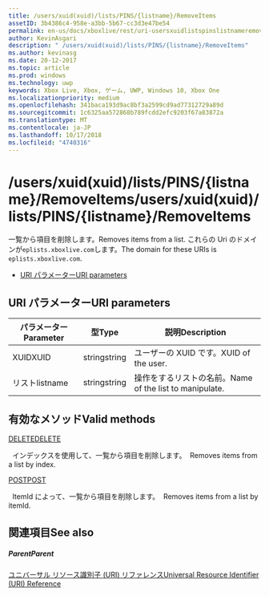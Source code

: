 ```yaml
---
title: /users/xuid(xuid)/lists/PINS/{listname}/RemoveItems
assetID: 3b4386c4-958e-a3bb-5b67-cc3d3e47be54
permalink: en-us/docs/xboxlive/rest/uri-usersxuidlistspinslistnameremoveitems.html
author: KevinAsgari
description: " /users/xuid(xuid)/lists/PINS/{listname}/RemoveItems"
ms.author: kevinasg
ms.date: 20-12-2017
ms.topic: article
ms.prod: windows
ms.technology: uwp
keywords: Xbox Live, Xbox, ゲーム, UWP, Windows 10, Xbox One
ms.localizationpriority: medium
ms.openlocfilehash: 341baca193d9ac8bf3a2599cd9ad77312729a89d
ms.sourcegitcommit: 1c6325aa572868b789fcdd2efc9203f67a83872a
ms.translationtype: MT
ms.contentlocale: ja-JP
ms.lasthandoff: 10/17/2018
ms.locfileid: "4740316"
---
```

# <a name="usersxuidxuidlistspinslistnameremoveitems"></a><span data-ttu-id="510d2-104">/users/xuid(xuid)/lists/PINS/{listname}/RemoveItems</span><span class="sxs-lookup"><span data-stu-id="510d2-104">/users/xuid(xuid)/lists/PINS/{listname}/RemoveItems</span></span>
<span data-ttu-id="510d2-105">一覧から項目を削除します。</span><span class="sxs-lookup"><span data-stu-id="510d2-105">Removes items from a list.</span></span> <span data-ttu-id="510d2-106">これらの Uri のドメインが`eplists.xboxlive.com`します。</span><span class="sxs-lookup"><span data-stu-id="510d2-106">The domain for these URIs is `eplists.xboxlive.com`.</span></span>
 
  * [<span data-ttu-id="510d2-107">URI パラメーター</span><span class="sxs-lookup"><span data-stu-id="510d2-107">URI parameters</span></span>](#ID4EV)
 
<a id="ID4EV"></a>

 
## <a name="uri-parameters"></a><span data-ttu-id="510d2-108">URI パラメーター</span><span class="sxs-lookup"><span data-stu-id="510d2-108">URI parameters</span></span> 
 
| <span data-ttu-id="510d2-109">パラメーター</span><span class="sxs-lookup"><span data-stu-id="510d2-109">Parameter</span></span>| <span data-ttu-id="510d2-110">型</span><span class="sxs-lookup"><span data-stu-id="510d2-110">Type</span></span>| <span data-ttu-id="510d2-111">説明</span><span class="sxs-lookup"><span data-stu-id="510d2-111">Description</span></span>| 
| --- | --- | --- | 
| <span data-ttu-id="510d2-112">XUID</span><span class="sxs-lookup"><span data-stu-id="510d2-112">XUID</span></span>| <span data-ttu-id="510d2-113">string</span><span class="sxs-lookup"><span data-stu-id="510d2-113">string</span></span>| <span data-ttu-id="510d2-114">ユーザーの XUID です。</span><span class="sxs-lookup"><span data-stu-id="510d2-114">XUID of the user.</span></span>| 
| <span data-ttu-id="510d2-115">リスト</span><span class="sxs-lookup"><span data-stu-id="510d2-115">listname</span></span>| <span data-ttu-id="510d2-116">string</span><span class="sxs-lookup"><span data-stu-id="510d2-116">string</span></span>| <span data-ttu-id="510d2-117">操作をするリストの名前。</span><span class="sxs-lookup"><span data-stu-id="510d2-117">Name of the list to manipulate.</span></span>| 
  
<a id="ID4E5B"></a>

 
## <a name="valid-methods"></a><span data-ttu-id="510d2-118">有効なメソッド</span><span class="sxs-lookup"><span data-stu-id="510d2-118">Valid methods</span></span>

[<span data-ttu-id="510d2-119">DELETE</span><span class="sxs-lookup"><span data-stu-id="510d2-119">DELETE</span></span>](uri-usersxuidlistspinslistnameremoveitemsdelete.md)

<span data-ttu-id="510d2-120">&nbsp;&nbsp;インデックスを使用して、一覧から項目を削除します。</span><span class="sxs-lookup"><span data-stu-id="510d2-120">&nbsp;&nbsp;Removes items from a list by index.</span></span>

[<span data-ttu-id="510d2-121">POST</span><span class="sxs-lookup"><span data-stu-id="510d2-121">POST</span></span>](uri-usersxuidlistspinslistnameremoveitemspost.md)

<span data-ttu-id="510d2-122">&nbsp;&nbsp;ItemId によって、一覧から項目を削除します。</span><span class="sxs-lookup"><span data-stu-id="510d2-122">&nbsp;&nbsp;Removes items from a list by itemId.</span></span>
 
<a id="ID4ELC"></a>

 
## <a name="see-also"></a><span data-ttu-id="510d2-123">関連項目</span><span class="sxs-lookup"><span data-stu-id="510d2-123">See also</span></span>
 
<a id="ID4ENC"></a>

 
##### <a name="parent"></a><span data-ttu-id="510d2-124">Parent</span><span class="sxs-lookup"><span data-stu-id="510d2-124">Parent</span></span> 

[<span data-ttu-id="510d2-125">ユニバーサル リソース識別子 (URI) リファレンス</span><span class="sxs-lookup"><span data-stu-id="510d2-125">Universal Resource Identifier (URI) Reference</span></span>](../atoc-xboxlivews-reference-uris.md)

   